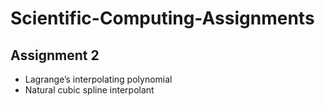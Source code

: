 # Scientific-Computing-Assignments

## Assignment 2
- Lagrange’s interpolating polynomial
- Natural cubic spline interpolant
